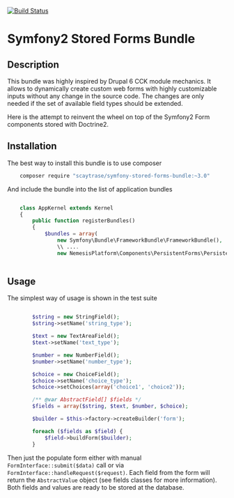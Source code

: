 [![Build Status](https://travis-ci.org/scaytrase/symfony-storable-forms.svg?branch=feature%2Foverhaul)](https://travis-ci.org/scaytrase/symfony-storable-forms)

# Symfony2 Stored Forms Bundle

## Description

This bundle was highly inspired by Drupal 6 CCK module mechanics. It allows to dynamically create custom web forms with 
highly customizable inputs without any change in the source code. The changes are only needed if the set of available 
field types should be extended.

Here is the attempt to reinvent the wheel on top of the Symfony2 Form components stored with Doctrine2.

## Installation

The best way to install this bundle is to use composer

```bash
    composer require "scaytrase/symfony-stored-forms-bundle:~3.0"
```

And include the bundle into the list of application bundles
 
```php

    class AppKernel extends Kernel
    {
        public function registerBundles()
        {
            $bundles = array(
                new Symfony\Bundle\FrameworkBundle\FrameworkBundle(),
                \\ ....
                new NemesisPlatform\Components\PersistentForms\PersistentForms(),
    
```

## Usage

The simplest way of usage is shown in the test suite

```php

        $string = new StringField();
        $string->setName('string_type');

        $text = new TextAreaField();
        $text->setName('text_type');

        $number = new NumberField();
        $number->setName('number_type');

        $choice = new ChoiceField();
        $choice->setName('choice_type');
        $choice->setChoices(array('choice1', 'choice2'));

        /** @var AbstractField[] $fields */
        $fields = array($string, $text, $number, $choice);

        $builder = $this->factory->createBuilder('form');

        foreach ($fields as $field) {
            $field->buildForm($builder);
        }

```

Then just the populate form either with manual `FormInterface::submit($data)` call or via 
`FormInterface::handleRequest($request)`. Each field from the form will return the `AbstractValue` object (see fields 
classes for more information). Both fields and values are ready to be stored at the database. 

